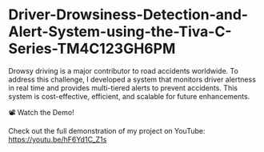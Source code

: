 # Driver-Drowsiness-Detection-and-Alert-System-using-the-Tiva-C-Series-TM4C123GH6PM
Drowsy driving is a major contributor to road accidents worldwide. To address this challenge, I developed a system that monitors driver alertness in real time and provides multi-tiered alerts to prevent accidents. This system is cost-effective, efficient, and scalable for future enhancements.


📽️ Watch the Demo!

Check out the full demonstration of my project on YouTube: https://youtu.be/hF6Yd1C_Z1s

